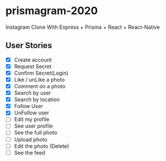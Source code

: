 # prismagram-2020

Instagram Clone With Express + Prisma + React + React-Native

## User Stories

- [x] Create account
- [x] Request Secret
- [x] Confirm Secret(Login)
- [x] Like / unLike a photo
- [x] Comment on a photo
- [x] Search by user
- [x] Search by location
- [x] Follow User
- [x] UnFollow user
- [ ] Edit my profile
- [ ] See user profile
- [ ] See the full photo
- [ ] Upload photo
- [ ] Edit the photo (Delete)
- [ ] See the feed
